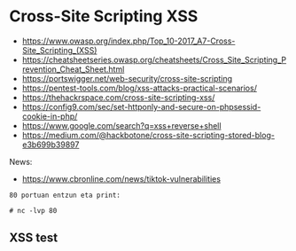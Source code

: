 # Cross-Site Scripting XSS

- https://www.owasp.org/index.php/Top_10-2017_A7-Cross-Site_Scripting_(XSS)
- https://cheatsheetseries.owasp.org/cheatsheets/Cross_Site_Scripting_Prevention_Cheat_Sheet.html
- https://portswigger.net/web-security/cross-site-scripting
- https://pentest-tools.com/blog/xss-attacks-practical-scenarios/
- https://thehackrspace.com/cross-site-scripting-xss/
- https://config9.com/sec/set-httponly-and-secure-on-phpsessid-cookie-in-php/
- https://www.google.com/search?q=xss+reverse+shell
- https://medium.com/@hackbotone/cross-site-scripting-stored-blog-e3b699b39897

News:
- https://www.cbronline.com/news/tiktok-vulnerabilities

```
80 portuan entzun eta print:

# nc -lvp 80
``` 

## XSS test

<script>alert('kaixo')</script>
